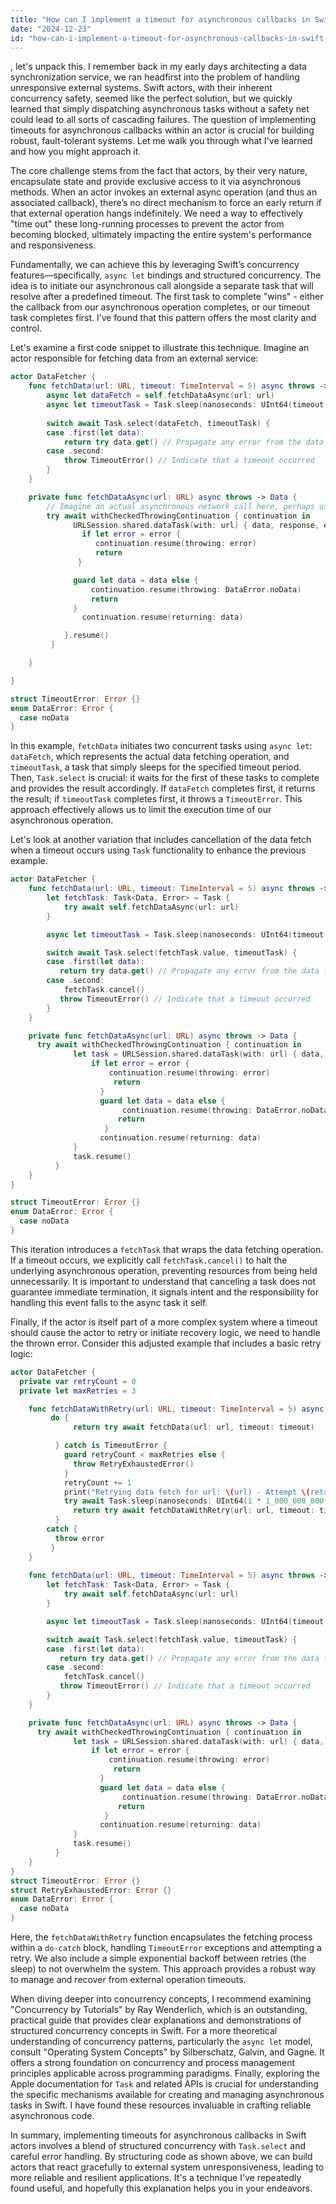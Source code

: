 ```yaml
---
title: "How can I implement a timeout for asynchronous callbacks in Swift actors?"
date: "2024-12-23"
id: "how-can-i-implement-a-timeout-for-asynchronous-callbacks-in-swift-actors"
---
```


, let's unpack this. I remember back in my early days architecting a data synchronization service, we ran headfirst into the problem of handling unresponsive external systems. Swift actors, with their inherent concurrency safety, seemed like the perfect solution, but we quickly learned that simply dispatching asynchronous tasks without a safety net could lead to all sorts of cascading failures. The question of implementing timeouts for asynchronous callbacks within an actor is crucial for building robust, fault-tolerant systems. Let me walk you through what I've learned and how you might approach it.

The core challenge stems from the fact that actors, by their very nature, encapsulate state and provide exclusive access to it via asynchronous methods. When an actor invokes an external async operation (and thus an associated callback), there’s no direct mechanism to force an early return if that external operation hangs indefinitely. We need a way to effectively "time out" these long-running processes to prevent the actor from becoming blocked, ultimately impacting the entire system's performance and responsiveness.

Fundamentally, we can achieve this by leveraging Swift’s concurrency features—specifically, `async let` bindings and structured concurrency. The idea is to initiate our asynchronous call alongside a separate task that will resolve after a predefined timeout. The first task to complete "wins" - either the callback from our asynchronous operation completes, or our timeout task completes first. I’ve found that this pattern offers the most clarity and control.

Let's examine a first code snippet to illustrate this technique. Imagine an actor responsible for fetching data from an external service:

```swift
actor DataFetcher {
    func fetchData(url: URL, timeout: TimeInterval = 5) async throws -> Data {
        async let dataFetch = self.fetchDataAsync(url: url)
        async let timeoutTask = Task.sleep(nanoseconds: UInt64(timeout * 1_000_000_000))
        
        switch await Task.select(dataFetch, timeoutTask) {
        case .first(let data):
            return try data.get() // Propagate any error from the data fetch
        case .second:
            throw TimeoutError() // Indicate that a timeout occurred
        }
    }

    private func fetchDataAsync(url: URL) async throws -> Data {
        // Imagine an actual asynchronous network call here, perhaps using URLSession
        try await withCheckedThrowingContinuation { continuation in
              URLSession.shared.dataTask(with: url) { data, response, error in
                if let error = error {
                   continuation.resume(throwing: error)
                   return
               }

              guard let data = data else {
                  continuation.resume(throwing: DataError.noData)
                  return
              }
                continuation.resume(returning: data)

            }.resume()
         }

    }

}

struct TimeoutError: Error {}
enum DataError: Error {
  case noData
}

```

In this example, `fetchData` initiates two concurrent tasks using `async let`: `dataFetch`, which represents the actual data fetching operation, and `timeoutTask`, a task that simply sleeps for the specified timeout period. Then, `Task.select` is crucial: it waits for the first of these tasks to complete and provides the result accordingly. If `dataFetch` completes first, it returns the result; if `timeoutTask` completes first, it throws a `TimeoutError`. This approach effectively allows us to limit the execution time of our asynchronous operation.

Let's look at another variation that includes cancellation of the data fetch when a timeout occurs using `Task` functionality to enhance the previous example.

```swift
actor DataFetcher {
    func fetchData(url: URL, timeout: TimeInterval = 5) async throws -> Data {
        let fetchTask: Task<Data, Error> = Task {
            try await self.fetchDataAsync(url: url)
        }

        async let timeoutTask = Task.sleep(nanoseconds: UInt64(timeout * 1_000_000_000))

        switch await Task.select(fetchTask.value, timeoutTask) {
        case .first(let data):
           return try data.get() // Propagate any error from the data fetch
        case .second:
            fetchTask.cancel()
           throw TimeoutError() // Indicate that a timeout occurred
        }
    }

    private func fetchDataAsync(url: URL) async throws -> Data {
      try await withCheckedThrowingContinuation { continuation in
              let task = URLSession.shared.dataTask(with: url) { data, response, error in
                  if let error = error {
                      continuation.resume(throwing: error)
                       return
                    }
                    guard let data = data else {
                         continuation.resume(throwing: DataError.noData)
                        return
                     }
                    continuation.resume(returning: data)
              }
              task.resume()
          }
    }
}

struct TimeoutError: Error {}
enum DataError: Error {
  case noData
}
```

This iteration introduces a `fetchTask` that wraps the data fetching operation. If a timeout occurs, we explicitly call `fetchTask.cancel()` to halt the underlying asynchronous operation, preventing resources from being held unnecessarily. It is important to understand that canceling a task does not guarantee immediate termination, it signals intent and the responsibility for handling this event falls to the async task it self.

Finally, if the actor is itself part of a more complex system where a timeout should cause the actor to retry or initiate recovery logic, we need to handle the thrown error. Consider this adjusted example that includes a basic retry logic:

```swift
actor DataFetcher {
  private var retryCount = 0
  private let maxRetries = 3

    func fetchDataWithRetry(url: URL, timeout: TimeInterval = 5) async throws -> Data {
         do {
              return try await fetchData(url: url, timeout: timeout)

          } catch is TimeoutError {
            guard retryCount < maxRetries else {
              throw RetryExhaustedError()
            }
            retryCount += 1
            print("Retrying data fetch for url: \(url) - Attempt \(retryCount)")
            try await Task.sleep(nanoseconds: UInt64(1 * 1_000_000_000)) //simple delay between retries
              return try await fetchDataWithRetry(url: url, timeout: timeout)
          }
        catch {
          throw error
         }
    }
    
    func fetchData(url: URL, timeout: TimeInterval = 5) async throws -> Data {
        let fetchTask: Task<Data, Error> = Task {
            try await self.fetchDataAsync(url: url)
        }

        async let timeoutTask = Task.sleep(nanoseconds: UInt64(timeout * 1_000_000_000))

        switch await Task.select(fetchTask.value, timeoutTask) {
        case .first(let data):
           return try data.get() // Propagate any error from the data fetch
        case .second:
            fetchTask.cancel()
           throw TimeoutError() // Indicate that a timeout occurred
        }
    }

    private func fetchDataAsync(url: URL) async throws -> Data {
      try await withCheckedThrowingContinuation { continuation in
              let task = URLSession.shared.dataTask(with: url) { data, response, error in
                  if let error = error {
                      continuation.resume(throwing: error)
                       return
                    }
                    guard let data = data else {
                         continuation.resume(throwing: DataError.noData)
                        return
                     }
                    continuation.resume(returning: data)
              }
              task.resume()
          }
    }
}
struct TimeoutError: Error {}
struct RetryExhaustedError: Error {}
enum DataError: Error {
  case noData
}
```

Here, the `fetchDataWithRetry` function encapsulates the fetching process within a `do-catch` block, handling `TimeoutError` exceptions and attempting a retry. We also include a simple exponential backoff between retries (the sleep) to not overwhelm the system. This approach provides a robust way to manage and recover from external operation timeouts.

When diving deeper into concurrency concepts, I recommend examining "Concurrency by Tutorials" by Ray Wenderlich, which is an outstanding, practical guide that provides clear explanations and demonstrations of structured concurrency concepts in Swift. For a more theoretical understanding of concurrency patterns, particularly the `async let` model, consult "Operating System Concepts" by Silberschatz, Galvin, and Gagne. It offers a strong foundation on concurrency and process management principles applicable across programming paradigms. Finally, exploring the Apple documentation for `Task` and related APIs is crucial for understanding the specific mechanisms available for creating and managing asynchronous tasks in Swift. I have found these resources invaluable in crafting reliable asynchronous code.

In summary, implementing timeouts for asynchronous callbacks in Swift actors involves a blend of structured concurrency with `Task.select` and careful error handling. By structuring code as shown above, we can build actors that react gracefully to external system unresponsiveness, leading to more reliable and resilient applications. It's a technique I've repeatedly found useful, and hopefully this explanation helps you in your endeavors.

